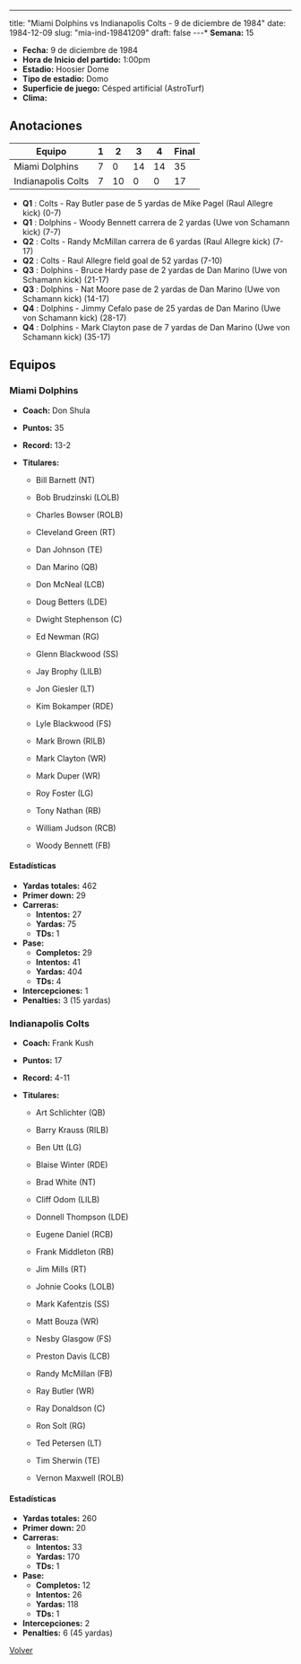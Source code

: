 ---
title: "Miami Dolphins vs Indianapolis Colts - 9 de diciembre de 1984"
date: 1984-12-09
slug: "mia-ind-19841209"
draft: false
---* **Semana:** 15
* **Fecha:** 9 de diciembre de 1984
* **Hora de Inicio del partido:** 1:00pm
* **Estadio:** Hoosier Dome
* **Tipo de estadio:** Domo
* **Superficie de juego:** Césped artificial (AstroTurf)
* **Clima:** 




## Anotaciones
| Equipo | 1 | 2 | 3 | 4 | Final |
|--------|---|---|---|---|-------|
| Miami Dolphins  | 7 | 0 | 14 | 14  | 35 |
| Indianapolis Colts  | 7 | 10 | 0 | 0  | 17 |
* **Q1** : Colts - Ray Butler pase de 5 yardas de Mike Pagel (Raul Allegre kick) (0-7)
* **Q1** : Dolphins - Woody Bennett carrera de 2 yardas (Uwe von Schamann kick) (7-7)
* **Q2** : Colts - Randy McMillan carrera de 6 yardas (Raul Allegre kick) (7-17)
* **Q2** : Colts - Raul Allegre field goal de 52 yardas (7-10)
* **Q3** : Dolphins - Bruce Hardy pase de 2 yardas de Dan Marino (Uwe von Schamann kick) (21-17)
* **Q3** : Dolphins - Nat Moore pase de 2 yardas de Dan Marino (Uwe von Schamann kick) (14-17)
* **Q4** : Dolphins - Jimmy Cefalo pase de 25 yardas de Dan Marino (Uwe von Schamann kick) (28-17)
* **Q4** : Dolphins - Mark Clayton pase de 7 yardas de Dan Marino (Uwe von Schamann kick) (35-17)


## Equipos


### Miami Dolphins
* **Coach:** Don Shula
* **Puntos:** 35
* **Record:** 13-2
* **Titulares:** 

  * Bill Barnett (NT) 

  * Bob Brudzinski (LOLB) 

  * Charles Bowser (ROLB) 

  * Cleveland Green (RT) 

  * Dan Johnson (TE) 

  * Dan Marino (QB) 

  * Don McNeal (LCB) 

  * Doug Betters (LDE) 

  * Dwight Stephenson (C) 

  * Ed Newman (RG) 

  * Glenn Blackwood (SS) 

  * Jay Brophy (LILB) 

  * Jon Giesler (LT) 

  * Kim Bokamper (RDE) 

  * Lyle Blackwood (FS) 

  * Mark Brown (RILB) 

  * Mark Clayton (WR) 

  * Mark Duper (WR) 

  * Roy Foster (LG) 

  * Tony Nathan (RB) 

  * William Judson (RCB) 

  * Woody Bennett (FB) 

#### Estadísticas
* **Yardas totales:** 462
* **Primer down:** 29
* **Carreras:**
  * **Intentos:** 27
  * **Yardas:** 75
  * **TDs:** 1
* **Pase:**
  * **Completos:** 29
  * **Intentos:** 41
  * **Yardas:** 404
  * **TDs:** 4
* **Intercepciones:** 1
* **Penalties:** 3 (15 yardas)

### Indianapolis Colts
* **Coach:** Frank Kush
* **Puntos:** 17
* **Record:** 4-11
* **Titulares:** 

  * Art Schlichter (QB) 

  * Barry Krauss (RILB) 

  * Ben Utt (LG) 

  * Blaise Winter (RDE) 

  * Brad White (NT) 

  * Cliff Odom (LILB) 

  * Donnell Thompson (LDE) 

  * Eugene Daniel (RCB) 

  * Frank Middleton (RB) 

  * Jim Mills (RT) 

  * Johnie Cooks (LOLB) 

  * Mark Kafentzis (SS) 

  * Matt Bouza (WR) 

  * Nesby Glasgow (FS) 

  * Preston Davis (LCB) 

  * Randy McMillan (FB) 

  * Ray Butler (WR) 

  * Ray Donaldson (C) 

  * Ron Solt (RG) 

  * Ted Petersen (LT) 

  * Tim Sherwin (TE) 

  * Vernon Maxwell (ROLB) 

#### Estadísticas
* **Yardas totales:** 260
* **Primer down:** 20
* **Carreras:**
  * **Intentos:** 33
  * **Yardas:** 170
  * **TDs:** 1
* **Pase:**
  * **Completos:** 12
  * **Intentos:** 26
  * **Yardas:** 118
  * **TDs:** 1
* **Intercepciones:** 2
* **Penalties:** 6 (45 yardas)


[Volver](/historia/1984)
